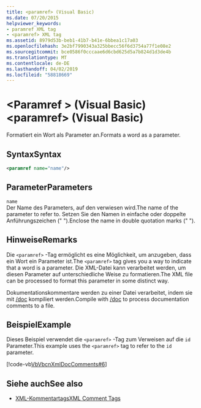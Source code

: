 ```yaml
---
title: <paramref> (Visual Basic)
ms.date: 07/20/2015
helpviewer_keywords:
- paramref XML tag
- <paramref> XML tag
ms.assetid: 8979d53b-beb1-41b7-b41e-6bbea1c17a03
ms.openlocfilehash: 3e2bf7990343a325bbecc56f6d3754a77f1e08e2
ms.sourcegitcommit: bce0586f0cccaae6d6cbd625d5a7b824d1d3de4b
ms.translationtype: MT
ms.contentlocale: de-DE
ms.lasthandoff: 04/02/2019
ms.locfileid: "58818669"
---
```

# <a name="paramref-visual-basic"></a><span data-ttu-id="a5936-102">\<Paramref > (Visual Basic)</span><span class="sxs-lookup"><span data-stu-id="a5936-102">\<paramref> (Visual Basic)</span></span>
<span data-ttu-id="a5936-103">Formatiert ein Wort als Parameter an.</span><span class="sxs-lookup"><span data-stu-id="a5936-103">Formats a word as a parameter.</span></span>  
  
## <a name="syntax"></a><span data-ttu-id="a5936-104">Syntax</span><span class="sxs-lookup"><span data-stu-id="a5936-104">Syntax</span></span>  
  
```xml  
<paramref name="name"/>  
```  
  
## <a name="parameters"></a><span data-ttu-id="a5936-105">Parameter</span><span class="sxs-lookup"><span data-stu-id="a5936-105">Parameters</span></span>  
 `name`  
 <span data-ttu-id="a5936-106">Der Name des Parameters, auf den verwiesen wird.</span><span class="sxs-lookup"><span data-stu-id="a5936-106">The name of the parameter to refer to.</span></span> <span data-ttu-id="a5936-107">Setzen Sie den Namen in einfache oder doppelte Anführungszeichen (" ").</span><span class="sxs-lookup"><span data-stu-id="a5936-107">Enclose the name in double quotation marks (" ").</span></span>  
  
## <a name="remarks"></a><span data-ttu-id="a5936-108">Hinweise</span><span class="sxs-lookup"><span data-stu-id="a5936-108">Remarks</span></span>  
 <span data-ttu-id="a5936-109">Die `<paramref>` -Tag ermöglicht es eine Möglichkeit, um anzugeben, dass ein Wort ein Parameter ist.</span><span class="sxs-lookup"><span data-stu-id="a5936-109">The `<paramref>` tag gives you a way to indicate that a word is a parameter.</span></span> <span data-ttu-id="a5936-110">Die XML-Datei kann verarbeitet werden, um diesen Parameter auf unterschiedliche Weise zu formatieren.</span><span class="sxs-lookup"><span data-stu-id="a5936-110">The XML file can be processed to format this parameter in some distinct way.</span></span>  
  
 <span data-ttu-id="a5936-111">Dokumentationskommentare werden zu einer Datei verarbeitet, indem sie mit [/doc](../../../visual-basic/reference/command-line-compiler/doc.md) kompiliert werden.</span><span class="sxs-lookup"><span data-stu-id="a5936-111">Compile with [/doc](../../../visual-basic/reference/command-line-compiler/doc.md) to process documentation comments to a file.</span></span>  
  
## <a name="example"></a><span data-ttu-id="a5936-112">Beispiel</span><span class="sxs-lookup"><span data-stu-id="a5936-112">Example</span></span>  
 <span data-ttu-id="a5936-113">Dieses Beispiel verwendet die `<paramref>` -Tag zum Verweisen auf die `id` Parameter.</span><span class="sxs-lookup"><span data-stu-id="a5936-113">This example uses the `<paramref>` tag to refer to the `id` parameter.</span></span>  
  
 [!code-vb[VbVbcnXmlDocComments#6](~/samples/snippets/visualbasic/VS_Snippets_VBCSharp/VbVbcnXmlDocComments/VB/Class1.vb#6)]  
  
## <a name="see-also"></a><span data-ttu-id="a5936-114">Siehe auch</span><span class="sxs-lookup"><span data-stu-id="a5936-114">See also</span></span>

- [<span data-ttu-id="a5936-115">XML-Kommentartags</span><span class="sxs-lookup"><span data-stu-id="a5936-115">XML Comment Tags</span></span>](../../../visual-basic/language-reference/xmldoc/index.md)
